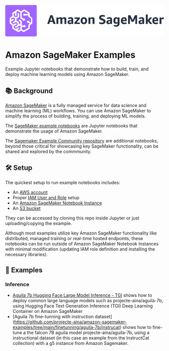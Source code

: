 ![SageMaker](https://github.com/aws/amazon-sagemaker-examples/raw/main/_static/sagemaker-banner.png)

# Amazon SageMaker Examples

Example Jupyter notebooks that demonstrate how to build, train, and deploy machine learning models using Amazon SageMaker.

## :books: Background

[Amazon SageMaker](https://aws.amazon.com/sagemaker/) is a fully managed service for data science and machine learning (ML) workflows.
You can use Amazon SageMaker to simplify the process of building, training, and deploying ML models.

The [SageMaker example notebooks](https://sagemaker-examples.readthedocs.io/en/latest/) are Jupyter notebooks that demonstrate the usage of Amazon SageMaker.

The [Sagemaker Example Community repository](https://github.com/aws/amazon-sagemaker-examples-community) are additional notebooks, beyond those critical for showcasing key SageMaker functionality, can be shared and explored by the commmunity.

## :hammer_and_wrench: Setup

The quickest setup to run example notebooks includes:
- An [AWS account](http://docs.aws.amazon.com/sagemaker/latest/dg/gs-account.html)
- Proper [IAM User and Role](http://docs.aws.amazon.com/sagemaker/latest/dg/authentication-and-access-control.html) setup
- An [Amazon SageMaker Notebook Instance](http://docs.aws.amazon.com/sagemaker/latest/dg/gs-setup-working-env.html)
- An [S3 bucket](http://docs.aws.amazon.com/sagemaker/latest/dg/gs-config-permissions.html)


They can be accessed by cloning this repo inside Jupyter or just uploading/copying the example.

Although most examples utilize key Amazon SageMaker functionality like distributed, managed training or real-time hosted endpoints, these notebooks can be run outside of Amazon SageMaker Notebook Instances with minimal modification (updating IAM role definition and installing the necessary libraries).

## :notebook: Examples

### Inference
- [Aguila 7b Hugging Face Large Model Inference - TGI](inference/huggingface-tgi/aguila-7b/sagemaker-huggingface-tgi-aguila7b-example.ipynb) shows how to deploy common large language models such as projecte-aina/aguila-7b, using Hugging Face Text Generation Inference (TGI) Deep Learning Container on Amazon SageMaker
- [Aguila 7b fine-tunning with instruction dataset] (https://github.com/projecte-aina/amazon-sagemaker-examples/tree/main/finetunning/aguila-7b/instrucat) shows how to fine-tune a the falcon 7B aguila model projecte-aina/aguila-7b, using a instructional dataset (in this case an example from the InstructCat collection) with a g5 instance from Amazon Sagemaker.

